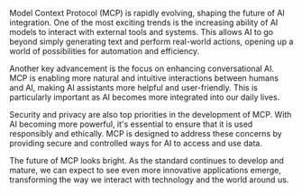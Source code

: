 Model Context Protocol (MCP) is rapidly evolving, shaping the future of AI integration.  One of the most exciting trends is the increasing ability of AI models to interact with external tools and systems. This allows AI to go beyond simply generating text and perform real-world actions, opening up a world of possibilities for automation and efficiency.

Another key advancement is the focus on enhancing conversational AI. MCP is enabling more natural and intuitive interactions between humans and AI, making AI assistants more helpful and user-friendly. This is particularly important as AI becomes more integrated into our daily lives.

Security and privacy are also top priorities in the development of MCP. With AI becoming more powerful, it's essential to ensure that it is used responsibly and ethically. MCP is designed to address these concerns by providing secure and controlled ways for AI to access and use data.

The future of MCP looks bright. As the standard continues to develop and mature, we can expect to see even more innovative applications emerge, transforming the way we interact with technology and the world around us.